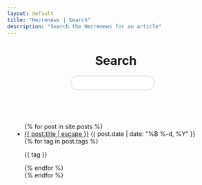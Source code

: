 ```yaml
---
layout: default
title: "Hecrenews | Search"
description: "Search the Hecrenews for an article"
---
```

<h1 style="display:flex;justify-content:center">Search</h1>
<form onSubmit="return search()">
  <input type="text" id="search-query" value="" />
  <button type="submit" value="Search"><i class="fas fa-search fa-2x search-icon"></i></button>
</form>
<div class="search tag-container">
</div>

<div class="search-results">
  <div class="search post-list-container container">
    <ul class="post-list">
      {% for post in site.posts %}
      <li class="post-list-item" thumb="{{ post.thumb }}" tags="
      {%for tag in post.tags%}{{ tag }} {% endfor %}">
        <div class="post-list-info">
          <a class="post-list-link" href="{{ post.url | relative_url }}">{{ post.title | escape }}</a>
          <span class="post-list-date">{{ post.date | date: "%B %-d, %Y" }}</span>
          <div class="post-tag-container">
            {% for tag in post.tags %}
            <p class="post-tag">{{ tag }}</p>
            {% endfor %}
          </div>
        </div>
      </li>
      {% endfor %}
    </ul>
  </div>
</div>

<script type="text/javascript">

  postTags = [];
  allTags = [];
  for (var i = 0; i < $('.post-list-item').length; i++) {
    var tags = $($('.post-list-item')[i]).attr('tags').split(" ");
    var realTags = []
    for (var j = 0; j < tags.length; j++) {
      if (tags[j] === "\n" || tags[j] === "") {
      } else {
        realTags.push(tags[j]);
        if (!allTags.includes(tags[j])) {
          allTags.push(tags[j]);
        }
      }
    }
    postTags.push(realTags);
  }
  allTags.sort();

  for (var i = 0; i < allTags.length; i++) {
    $('.tag-container').append("<p class='tag' onclick='search(\"" + allTags[i] + "\")'>" + allTags[i] + "</p>");
  }

  function search(query) {
    $('.post-list-item').addClass('hidden');
    if (!query) {
      if (!$("input#search-query").val()) {
        $('.post-list-item').removeClass('hidden');
        return false;
      }
      query = $("input#search-query").val();//.toLowerCase();
      query = query[0].toUpperCase() + query.slice(1);
    }
    else {
      $("input#search-query").val(query);
    }

    for (var i = 0; i < $('.post-list-item').length; i++) {
      if (postTags[i].includes(query) ||
          $($('.post-list-item')[i]).find('.post-list-link').html().includes(query)) {
        $($('.post-list-item')[i]).removeClass('hidden');
      }
    }

    return false;
  }
</script>

<style>
  form {
    display: flex;
    justify-content: center;
  }

  form input[type=text] {
    margin-right: 16px;
    padding: 8px;
    border-radius: 16px;
    border: 1px solid #ccc;
  }

  form button[type=submit] {
    padding: 0;
    border-radius: 50%;
    border: none;
    background: transparent;
  }

  .search-results {
    padding: 16px;
  }

  .hidden {
    display: none;
  }

  .tag-container {
    display: flex;
    flex-wrap: wrap;
    padding: 16px;
  }

  .tag {
    padding: 8px;
    background-color: #ff4d4d;
    color: #fff;
    box-shadow: 0 1px 3px rgba(0,0,0,.25);
    font-size: .8rem;
    margin: 8px 8px 0 0;
    cursor: pointer;
  }
</style>

